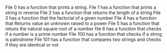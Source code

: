 File 0 has a function that prints a string.
File 1 has a function that prints a string in reverse
File 2 has a function that returns the length of a string
File 3 has a  function that the factorial of a given number
File 4 has a function that Returns value an unknown raised to a power
File 5 has a function that retuns the natural square root of a number
file 6 has a function that checks if a number is a prime number
File 100 has a function that checks if a string is palindrome
File 101 has a function that compares two strings and checks  if they are identical or not

